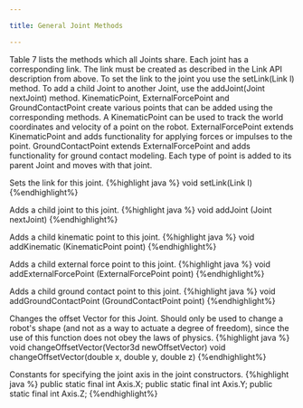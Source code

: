 ```yaml
---

title: General Joint Methods

---
```


Table 7 lists the methods which all Joints share. Each joint has a corresponding link. 
The link must be created as described in the Link API description from above. To set the link to the joint you use the setLink(Link l) method. 
To add a child Joint to another Joint, use the addJoint(Joint nextJoint) method. 
KinematicPoint, ExternalForcePoint and GroundContactPoint create various points that can be added using the corresponding methods.
A KinematicPoint can be used to track the world coordinates and velocity of a point on the robot. ExternalForcePoint extends KinematicPoint and adds functionality for applying forces or impulses to the point. 
GroundContactPoint extends ExternalForcePoint and adds functionality for ground contact modeling. Each type of point is added to its parent Joint and moves with that joint. 


Sets the link for this joint.
{%highlight java %}
void setLink(Link l)
{%endhighlight%}

Adds a child joint to this joint.
{%highlight java %}
void addJoint (Joint nextJoint)
{%endhighlight%}

Adds a child kinematic point to this joint.
{%highlight java %}
void addKinematic (KinematicPoint point)
{%endhighlight%}

Adds a child external force point to this joint.
{%highlight java %}
void addExternalForcePoint (ExternalForcePoint point)
{%endhighlight%}

Adds a child ground contact point to this joint.
{%highlight java %}
void addGroundContactPoint (GroundContactPoint point)
{%endhighlight%}

Changes the offset Vector for this Joint. Should only be used to change a robot's shape (and not as a way to actuate a degree of freedom), since the use of this function does not obey the laws of physics.
{%highlight java %}
void changeOffsetVector(Vector3d newOffsetVector) 
void changeOffsetVector(double x, double y, double z)
{%endhighlight%}

Constants for specifying the joint axis in the joint constructors.
{%highlight java %}
public static final int Axis.X; 
public static final int Axis.Y; 
public static final int Axis.Z;
{%endhighlight%}